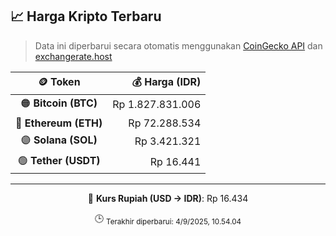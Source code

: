 

<!-- HARGA_KRIPTO -->
## 📈 Harga Kripto Terbaru

> Data ini diperbarui secara otomatis menggunakan [CoinGecko API](https://www.coingecko.com/) dan [exchangerate.host](https://exchangerate.host/)

<div align="center">

| 🪙 Token | 💰 Harga (IDR) |
|:------:|---------------:|
| 🟠 **Bitcoin (BTC)**   | Rp 1.827.831.006 |
| 🔵 **Ethereum (ETH)**  | Rp 72.288.534 |
| 🟣 **Solana (SOL)**    | Rp 3.421.321 |
| 🟢 **Tether (USDT)**   | Rp 16.441 |

---

💱 **Kurs Rupiah (USD → IDR)**: Rp 16.434

🕒 <sub>Terakhir diperbarui: 4/9/2025, 10.54.04</sub>

</div>
<!-- /HARGA_KRIPTO -->